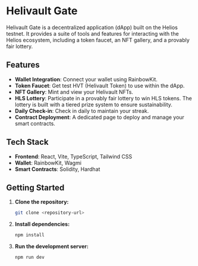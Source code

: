 # Helivault Gate

Helivault Gate is a decentralized application (dApp) built on the Helios testnet. It provides a suite of tools and features for interacting with the Helios ecosystem, including a token faucet, an NFT gallery, and a provably fair lottery.

## Features

*   **Wallet Integration**: Connect your wallet using RainbowKit.
*   **Token Faucet**: Get test HVT (Helivault Token) to use within the dApp.
*   **NFT Gallery**: Mint and view your Helivault NFTs.
*   **HLS Lottery**: Participate in a provably fair lottery to win HLS tokens. The lottery is built with a tiered prize system to ensure sustainability.
*   **Daily Check-in**: Check in daily to maintain your streak.
*   **Contract Deployment**: A dedicated page to deploy and manage your smart contracts.

## Tech Stack

*   **Frontend**: React, Vite, TypeScript, Tailwind CSS
*   **Wallet**: RainbowKit, Wagmi
*   **Smart Contracts**: Solidity, Hardhat

## Getting Started

1.  **Clone the repository:**
    ```bash
    git clone <repository-url>
    ```
2.  **Install dependencies:**
    ```bash
    npm install
    ```
3.  **Run the development server:**
    ```bash
    npm run dev
    ```
